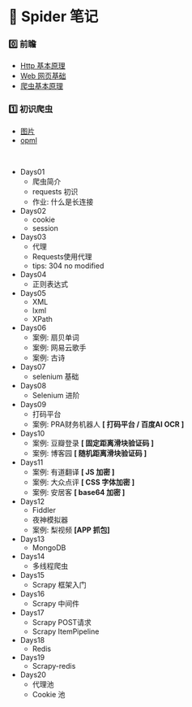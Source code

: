 # :pushpin: Spider 笔记

### :zero: 前瞻
- [Http 基本原理][splide@1]
- [Web 网页基础][splide@2]
- [爬虫基本原理][splide@3]

### :one: 初识爬虫

- [图片][spidler@1.1]
- [opml][spidler@1.2]

<br/>

- Days01
  - 爬虫简介
  - requests 初识
  - 作业: 什么是长连接
- Days02
  - cookie
  - session
- Days03
  - 代理
  - Requests使用代理
  - tips: 304 no modified
- Days04
  - 正则表达式
- Days05
  - XML
  - lxml
  - XPath
- Days06
  - 案例: 扇贝单词
  - 案例: 网易云歌手
  - 案例: 古诗
- Days07
  - selenium 基础
- Days08
  - Selenium 进阶
- Days09
  - 打码平台
  - 案例: PRA财务机器人 **[ 打码平台 / 百度AI OCR ]**
- Days10
  - 案例: 豆瓣登录 **[ 固定距离滑块验证码 ]**
  - 案例: 博客园 **[ 随机距离滑块验证码 ]**
- Days11
  - 案例: 有道翻译 **[ JS 加密 ]**
  - 案例: 大众点评 **[ CSS 字体加密 ]**
  - 案例: 安居客 **[ base64 加密 ]**
- Days12
  - Fiddler
  - 夜神模拟器
  - 案例: 梨视频 **[APP 抓包]**
- Days13
  - MongoDB
- Days14
  - 多线程爬虫
- Days15
  - Scrapy 框架入门
- Days16
  - Scrapy 中间件
- Days17
  - Scrapy POST请求
  - Scrapy ItemPipeline
- Days18
  - Redis
- Days19
  - Scrapy-redis
- Days20
  - 代理池
  - Cookie 池


[splide@1]:./Http%E5%9F%BA%E6%9C%AC%E5%8E%9F%E7%90%86.md
[splide@2]:./Web网页基础.md
[splide@3]:./爬虫的基本原理.md

[spidler@1.1]:./spider.png
[spidler@1.2]:./Spider.opml

